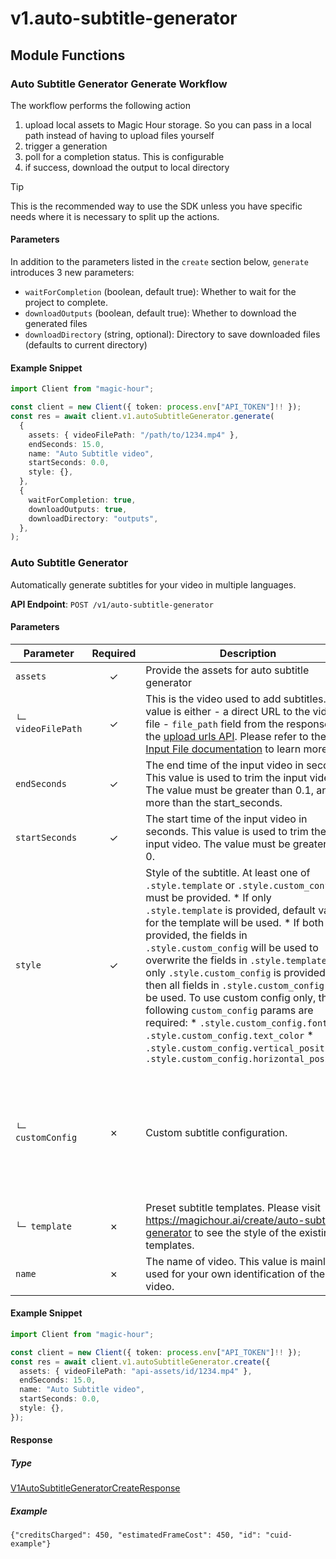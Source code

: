 # v1.auto-subtitle-generator

## Module Functions



<!-- CUSTOM DOCS START -->
### Auto Subtitle Generator Generate Workflow <a name="generate"></a>

The workflow performs the following action

1. upload local assets to Magic Hour storage. So you can pass in a local path instead of having to upload files yourself
2. trigger a generation
3. poll for a completion status. This is configurable
4. if success, download the output to local directory

> [!TIP]
> This is the recommended way to use the SDK unless you have specific needs where it is necessary to split up the actions.

#### Parameters

In addition to the parameters listed in the `create` section below, `generate` introduces 3 new parameters:

- `waitForCompletion` (boolean, default true): Whether to wait for the project to complete.
- `downloadOutputs` (boolean, default true): Whether to download the generated files
- `downloadDirectory` (string, optional): Directory to save downloaded files (defaults to current directory)

#### Example Snippet

```typescript
import Client from "magic-hour";

const client = new Client({ token: process.env["API_TOKEN"]!! });
const res = await client.v1.autoSubtitleGenerator.generate(
  {
    assets: { videoFilePath: "/path/to/1234.mp4" },
    endSeconds: 15.0,
    name: "Auto Subtitle video",
    startSeconds: 0.0,
    style: {},
  },
  {
    waitForCompletion: true,
    downloadOutputs: true,
    downloadDirectory: "outputs",
  },
);

```

<!-- CUSTOM DOCS END -->
### Auto Subtitle Generator <a name="create"></a>

Automatically generate subtitles for your video in multiple languages.

**API Endpoint**: `POST /v1/auto-subtitle-generator`

#### Parameters

| Parameter | Required | Description | Example |
|-----------|:--------:|-------------|--------|
| `assets` | ✓ | Provide the assets for auto subtitle generator | `{"videoFilePath": "api-assets/id/1234.mp4"}` |
| `└─ videoFilePath` | ✓ | This is the video used to add subtitles. This value is either - a direct URL to the video file - `file_path` field from the response of the [upload urls API](https://docs.magichour.ai/api-reference/files/generate-asset-upload-urls).  Please refer to the [Input File documentation](https://docs.magichour.ai/api-reference/files/generate-asset-upload-urls#input-file) to learn more.  | `"api-assets/id/1234.mp4"` |
| `endSeconds` | ✓ | The end time of the input video in seconds. This value is used to trim the input video. The value must be greater than 0.1, and more than the start_seconds. | `15.0` |
| `startSeconds` | ✓ | The start time of the input video in seconds. This value is used to trim the input video. The value must be greater than 0. | `0.0` |
| `style` | ✓ | Style of the subtitle. At least one of `.style.template` or `.style.custom_config` must be provided.  * If only `.style.template` is provided, default values for the template will be used. * If both are provided, the fields in `.style.custom_config` will be used to overwrite the fields in `.style.template`. * If only `.style.custom_config` is provided, then all fields in `.style.custom_config` will be used.  To use custom config only, the following `custom_config` params are required: * `.style.custom_config.font` * `.style.custom_config.text_color` * `.style.custom_config.vertical_position` * `.style.custom_config.horizontal_position`  | `{}` |
| `└─ customConfig` | ✗ | Custom subtitle configuration. | `{"font": "Noto Sans", "fontSize": 24.0, "fontStyle": "normal", "highlightedTextColor": "#FFD700", "horizontalPosition": "center", "strokeColor": "#000000", "strokeWidth": 1.0, "textColor": "#FFFFFF", "verticalPosition": "bottom"}` |
| `└─ template` | ✗ | Preset subtitle templates. Please visit https://magichour.ai/create/auto-subtitle-generator to see the style of the existing templates. | `"cinematic"` |
| `name` | ✗ | The name of video. This value is mainly used for your own identification of the video. | `"Auto Subtitle video"` |

#### Example Snippet

```typescript
import Client from "magic-hour";

const client = new Client({ token: process.env["API_TOKEN"]!! });
const res = await client.v1.autoSubtitleGenerator.create({
  assets: { videoFilePath: "api-assets/id/1234.mp4" },
  endSeconds: 15.0,
  name: "Auto Subtitle video",
  startSeconds: 0.0,
  style: {},
});

```

#### Response

##### Type
[V1AutoSubtitleGeneratorCreateResponse](/src/types/v1-auto-subtitle-generator-create-response.ts)

##### Example
`{"creditsCharged": 450, "estimatedFrameCost": 450, "id": "cuid-example"}`


